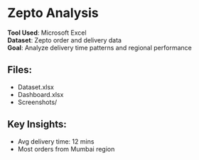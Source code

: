 # Zepto Analysis

**Tool Used**: Microsoft Excel  
**Dataset**: Zepto order and delivery data  
**Goal**: Analyze delivery time patterns and regional performance

## Files:
- Dataset.xlsx
- Dashboard.xlsx
- Screenshots/

## Key Insights:
- Avg delivery time: 12 mins
- Most orders from Mumbai region
